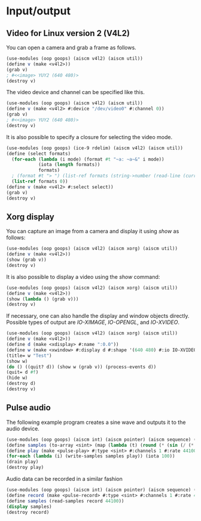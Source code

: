# Input/output

## Video for Linux version 2 (V4L2)

You can open a camera and grab a frame as follows.

```Scheme
(use-modules (oop goops) (aiscm v4l2) (aiscm util))
(define v (make <v4l2>))
(grab v)
; #<<image> YUY2 (640 480)>
(destroy v)
```

The video device and channel can be specified like this.

```Scheme
(use-modules (oop goops) (aiscm v4l2) (aiscm util))
(define v (make <v4l2> #:device "/dev/video0" #:channel 0))
(grab v)
; #<<image> YUY2 (640 480)>
(destroy v)
```

It is also possible to specify a closure for selecting the video mode.

```Scheme
(use-modules (oop goops) (ice-9 rdelim) (aiscm v4l2) (aiscm util))
(define (select formats)
  (for-each (lambda (i mode) (format #t "~a: ~a~&" i mode))
            (iota (length formats))
            formats)
  ; (format #t "> ") (list-ref formats (string->number (read-line (current-input-port))))
  (list-ref formats 0))
(define v (make <v4l2> #:select select))
(grab v)
(destroy v)
```

## Xorg display

You can capture an image from a camera and display it using *show* as follows:

```Scheme
(use-modules (oop goops) (aiscm v4l2) (aiscm xorg) (aiscm util))
(define v (make <v4l2>))
(show (grab v))
(destroy v)
```

It is also possible to display a video using the *show* command:

```Scheme
(use-modules (oop goops) (aiscm v4l2) (aiscm xorg) (aiscm util))
(define v (make <v4l2>))
(show (lambda () (grab v)))
(destroy v)
```

If necessary, one can also handle the display and window objects directly.
Possible types of output are *IO-XIMAGE*, *IO-OPENGL*, and *IO-XVIDEO*.

```Scheme
(use-modules (oop goops) (aiscm v4l2) (aiscm xorg) (aiscm util))
(define v (make <v4l2>))
(define d (make <xdisplay> #:name ":0.0"))
(define w (make <xwindow> #:display d #:shape '(640 480) #:io IO-XVIDEO))
(title= w "Test")
(show w)
(do () ((quit? d)) (show w (grab v)) (process-events d))
(quit= d #f)
(hide w)
(destroy d)
(destroy v)
```

## Pulse audio

The following example program creates a sine wave and outputs it to the audio device.

```Scheme
(use-modules (oop goops) (aiscm int) (aiscm pointer) (aiscm sequence) (aiscm pulse) (aiscm util))
(define samples (to-array <sint> (map (lambda (t) (round (* (sin (/ (* t 1000 2 3.1415926) 44100)) 20000))) (iota 441))))
(define play (make <pulse-play> #:type <sint> #:channels 1 #:rate 44100))
(for-each (lambda (i) (write-samples samples play)) (iota 100))
(drain play)
(destroy play)
```

Audio data can be recorded in a similar fashion

```Scheme
(use-modules (oop goops) (aiscm int) (aiscm pointer) (aiscm sequence) (aiscm pulse) (aiscm util))
(define record (make <pulse-record> #:type <sint> #:channels 1 #:rate 44100))
(define samples (read-samples record 44100))
(display samples)
(destroy record)
```
